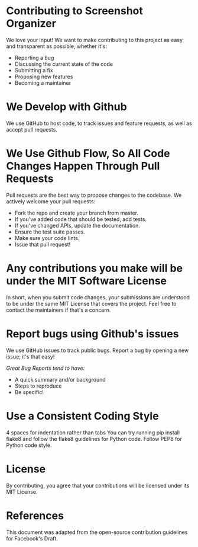# Contributing to Screenshot Organizer
We love your input! We want to make contributing to this project as easy and transparent as possible, whether it's:

+ Reporting a bug
+ Discussing the current state of the code
+ Submitting a fix
+ Proposing new features
+ Becoming a maintainer

# We Develop with Github
We use GitHub to host code, to track issues and feature requests, as well as accept pull requests.

# We Use Github Flow, So All Code Changes Happen Through Pull Requests
Pull requests are the best way to propose changes to the codebase. We actively welcome your pull requests:

+ Fork the repo and create your branch from master.
+ If you've added code that should be tested, add tests.
+ If you've changed APIs, update the documentation.
+ Ensure the test suite passes.
+ Make sure your code lints.
+ Issue that pull request!

# Any contributions you make will be under the MIT Software License
In short, when you submit code changes, your submissions are understood to be under the same MIT License that covers the project. Feel free to contact the maintainers if that's a concern.

# Report bugs using Github's issues
We use GitHub issues to track public bugs. Report a bug by opening a new issue; it's that easy!

*Great Bug Reports tend to have:*

+ A quick summary and/or background
+ Steps to reproduce
+ Be specific!

# Use a Consistent Coding Style
4 spaces for indentation rather than tabs
You can try running pip install flake8 and follow the flake8 guidelines for Python code.
Follow PEP8 for Python code style.

# License
By contributing, you agree that your contributions will be licensed under its MIT License.

# References
This document was adapted from the open-source contribution guidelines for Facebook's Draft.
